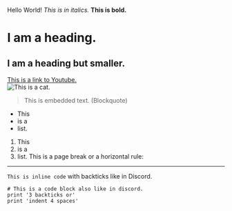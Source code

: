 Hello World!
*This is in italics.*
**This is bold.**
# I am a heading.
## I am a heading but smaller.
[This is a link to Youtube.](https://youtube.com) <br>
![This is a cat.](https://encrypted-tbn0.gstatic.com/images?q=tbn:ANd9GcRF1IwK6-SxM83UpFVY6WtUZxXx-phss_gAUfdKbkTfau6VWVkt)
> This is embedded text. (Blockquote)
* This
* is a
* list.
1. This
2. is a
3. list.
This is a page break or a horizontal rule:
---
`This is inline code` with backticks like in Discord.
```
# This is a code block also like in discord.
print '3 backticks or'
print 'indent 4 spaces'
```
